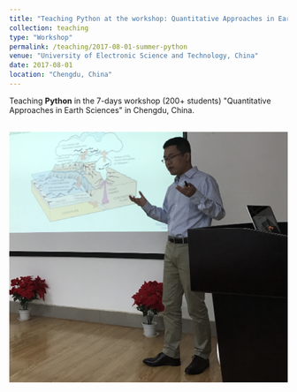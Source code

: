 ```yaml
---
title: "Teaching Python at the workshop: Quantitative Approaches in Earth Sciences"
collection: teaching
type: "Workshop"
permalink: /teaching/2017-08-01-summer-python
venue: "University of Electronic Science and Technology, China"
date: 2017-08-01
location: "Chengdu, China"
---
```

Teaching **Python** in the 7-days workshop (200+ students) "Quantitative Approaches in Earth Sciences" in Chengdu, China.

<br/><img src='/images/Chengdu.jpg'>
